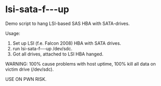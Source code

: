 lsi-sata-f---up
===============

Demo script to hang LSI-based SAS HBA with SATA-drives.

Usage:

1) Set up LSI (f.e. Falcon 2008) HBA with SATA drives.
2) run lsi-sata-f---up /dev/sdc.
3) Got all drives, attached to LSI HBA hanged.

WARNING: 
100% cause problems with host uptime, 
100% kill all data on victim drive (/dev/sdc).

USE ON PWN RISK.

